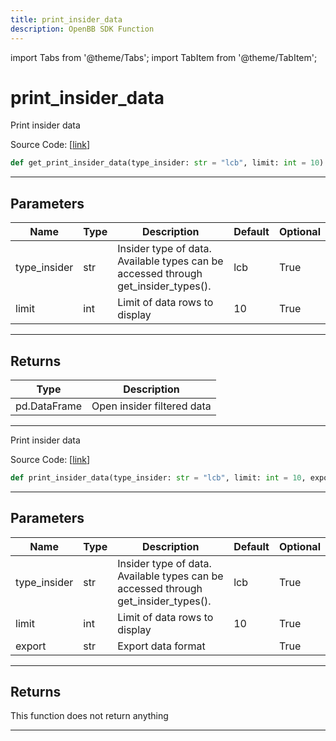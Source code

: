 ```yaml
---
title: print_insider_data
description: OpenBB SDK Function
---
```


import Tabs from '@theme/Tabs';
import TabItem from '@theme/TabItem';

# print_insider_data

<Tabs>
<TabItem value="model" label="Model" default>

Print insider data

Source Code: [[link](https://github.com/OpenBB-finance/OpenBBTerminal/tree/main/openbb_terminal/stocks/insider/openinsider_model.py#L1437)]

```python
def get_print_insider_data(type_insider: str = "lcb", limit: int = 10) -> None
```
---
## Parameters

| Name | Type | Description | Default | Optional |
| ---- | ---- | ----------- | ------- | -------- |
| type_insider | str | Insider type of data. Available types can be accessed through get_insider_types(). | lcb | True |
| limit | int | Limit of data rows to display | 10 | True |

---
## Returns

| Type | Description |
| ---- | ----------- |
| pd.DataFrame | Open insider filtered data |

---


</TabItem>
<TabItem value="view" label="View">

Print insider data

Source Code: [[link](https://github.com/OpenBB-finance/OpenBBTerminal/tree/main/openbb_terminal/stocks/insider/openinsider_view.py#L108)]

```python
def print_insider_data(type_insider: str = "lcb", limit: int = 10, export: str = "") -> None
```
---
## Parameters

| Name | Type | Description | Default | Optional |
| ---- | ---- | ----------- | ------- | -------- |
| type_insider | str | Insider type of data. Available types can be accessed through get_insider_types(). | lcb | True |
| limit | int | Limit of data rows to display | 10 | True |
| export | str | Export data format |  | True |

---
## Returns

This function does not return anything

---


</TabItem>
</Tabs>